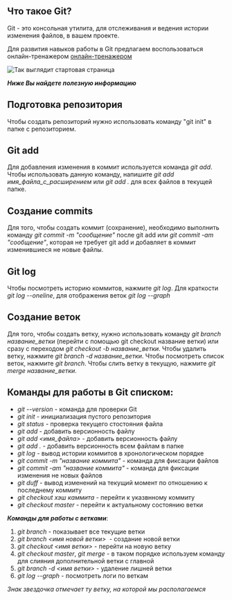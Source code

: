 ## Что такое Git?

Git - это консольная утилита, для отслеживания и ведения истории изменения файлов, в вашем проекте.

Для развития навыков работы в Git предлагаем воспользоваться онлайн-тренажером [онлайн-тренажером](https://learngitbranching.js.org/?locale=ru_RU) 

![Так выглядит стартовая страница](Start.png)

__*Ниже Вы найдете полезную информацию*__

## Подготовка репозитория

Чтобы создать репозиторий нужно использовать команду "git init" в папке с репозиторием.

## Git add

Для добавления изменения в коммит используется команда *git add*. Чтобы использовать данную команду, напишите *git add имя_файла_с_расширением* или *git add .* для всех файлов в текущей папке.

## Создание commits

Для того, чтобы создать коммит (сохранение), необходимо выполнить команду *git commit -m "сообщение"* после git add или *git commit -am "сообщение"*, которая не требует git add и добавляет в коммит изменившиеся не новые файлы.

## Git log

Чтобы посмотреть историю коммитов, нажмите *git log*. Для краткости *git log --oneline*, для отображения веток *git log --graph*

## Создание веток

Для того, чтобы создать ветку, нужно использовать команду *git branch название_ветки* (перейти с помощью git checkout название ветки) или сразу с переходом *git checkout -b название_ветки*. Чтобы удалить ветку, нажмите *git branch -d название_ветки*. Чтобы посмотреть список веток, нажмите *git branch*.
Чтобы слить ветку в текущую, нажмите *git merge название_ветки*.

## Команды для работы в Git списком:

* *git --version* - команда для проверки Git
* *git init* - инициализация пустого репозитория
* *git status* - проверка текущего стостояния файла
* *git add* - добавить версионность файлу
* *git add <имя_файла>* - добавить версионность файлу
* *git add .* - добавить версионность всем файлам в папке
* *git log* - вывод истории коммитов в хронологическом порядке
* *git commit -m "название коммита"* - команда для фиксации файлов 
* *git commit -am "название коммита"* - команда для фиксации изменения не новых файлов 
* *git duff* - вывод изменений на текущий момент по отношению к последнему коммиту
* *git checkout хэш каммита* - перейти к указвнному коммиту
* *git checkout master* - перейти к актуальному состоянию ветки

__*Команды для работы с ветками*__:
1. *git branch* - показывает все текущие ветки
2. *git branch <имя новой ветки>*  - создание новой ветки
3. *git checkout <имя ветки>* - перейти на новую ветку
4. *git checkout master*, *git merge* - в таком порядке используем команду для слияния дополнительной ветки с главной
5. *git branch -d <имя ветки>* - удаление лишней ветки
6. *git log --graph* - посмотреть логи по веткам 

 *Знак звездочка отмечает ту ветку, на которой мы располагаемся*